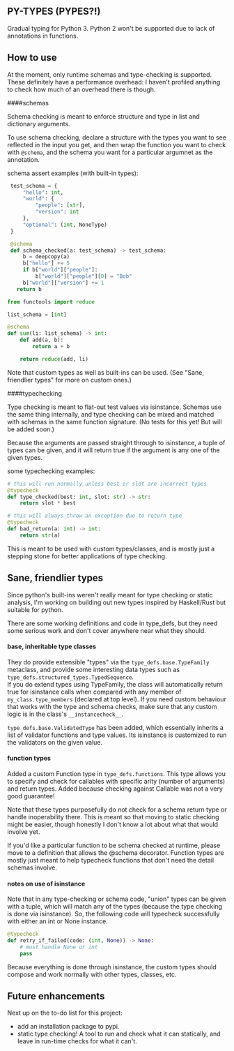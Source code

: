 PY-TYPES (PYPES?!)
-------------

Gradual typing for Python 3. Python 2 won't be supported due to lack of annotations in functions.


How to use
-----------

At the moment, only runtime schemas and type-checking is supported.  These definitely have a performance overhead:
 I haven't profiled anything to check how much of an overhead there is though.

####schemas

Schema checking is meant to enforce structure and type in list and dictionary arguments.

To use schema checking, declare a structure with the types you want to see reflected in the input you get,
and then wrap the function you want to check with `@schema`, and the schema you want for a particular argumnet as the annotation.

schema assert examples (with built-in types):

```python
 test_schema = {
     "hello": int,
     "world": {
         "people": [str],
         "version": int
     },
     "optional": (int, NoneType)
 }

 @schema
 def schema_checked(a: test_schema) -> test_schema:
     b = deepcopy(a)
     b["hello"] += 5
     if b["world"]["people"]:
         b["world"]["people"][0] = "Bob"
     b["world"]["version"] += 1
   return b
```

```python
from functools import reduce

list_schema = [int]

@schema
def sum(li: list_schema) -> int:
    def add(a, b):
        return a + b

    return reduce(add, li)
```

Note that custom types as well as built-ins can be used.  (See "Sane, friendlier types" for more on custom ones.)


####typechecking

Type checking is meant to flat-out test values via isinstance.  Schemas use the same thing internally,
and type checking can be mixed and matched with schemas in the same function signature. (No tests for this yet!  But will be added soon.)

Because the arguments are passed straight through to isinstance, a tuple of types can be given, and it will return true
if the argument is any one of the given types.

some typechecking examples:
```python
# this will run normally unless best or slot are incorrect types
@typecheck
def type_checked(best: int, slot: str) -> str:
    return slot * best

# this will always throw an exception due to return type
@typecheck
def bad_return(a: int) -> int:
    return str(a)

```

This is meant to be used with custom types/classes, and is mostly just a stepping stone for better applications of type checking.


Sane, friendlier types
----------------

Since python's built-ins weren't really meant for type checking or static analysis, I'm working on
building out new types inspired by Haskell/Rust but suitable for python.

There are some working definitions and code in type_defs, but they need some serious work and don't cover
anywhere near what they should.

#### base, inheritable type classes

They do provide extensible "types" via the `type_defs.base.TypeFamily` metaclass, and provide some interesting
data types such as `type_defs.structured_types.TypedSequence`.  
If you do extend types using TypeFamily, the class will automatically return true for isinstance calls when compared
with any member of `my_class.type_members` (declared at top level).  If you need custom behaviour that works with
the type and schema checks, make sure that any custom logic is in the class's `__instancecheck__`.

`type_defs.base.ValidatedType` has been added, which essentially inherits a list of validator functions and type
values.  Its isinstance is customized to run the validators on the given value.


#### function types

Added a custom Function type in `type_defs.functions`.  This type allows you to specify and check for callables with
specific arity (number of arguments) and return types. Added because checking against Callable was not a very good guarantee!

Note that these types purposefully do not check for a schema return type or handle inoperability there. This is meant so that
moving to static checking might be easier, though honestly I don't know a lot about what that would involve yet.

If you'd like a particular function to be schema checked at runtime, please move to a definition that allows the @schema
decorator.  Function types are mostly just meant to help typecheck functions that don't need the detail schemas involve.


#### notes on use of isinstance

Note that in any type-checking or schema code, "union" types can be given with a tuple, which will match
any of the types (because the type checking is done via isinstance).  So, the following code will typecheck successfully
with either an int or None instance.

```python
@typecheck
def retry_if_failed(code: (int, None)) -> None:
    # must handle None or int
    pass
```

Because everything is done through isinstance, the custom types should compose and work normally with other types, classes, etc.


Future enhancements
----------------

Next up on the to-do list for this project:
- add an installation package to pypi.
- static type checking! A tool to run and check what it can statically, and leave in run-time checks for what it can't.
